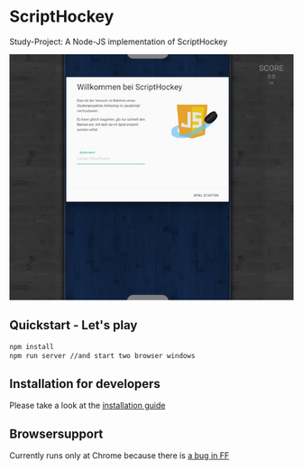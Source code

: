 # ScriptHockey
Study-Project: A Node-JS implementation of ScriptHockey

![Screenshot](/docs/screenshot.jpg)

## Quickstart  - Let's play

```
npm install
npm run server //and start two browser windows 
```


## Installation for developers
Please take a look at the [installation guide](INSTALL.md)

## Browsersupport
Currently runs only at Chrome because there is [a bug in FF](https://bugzilla.mozilla.org/show_bug.cgi?id=712329)
